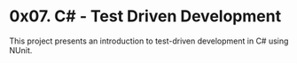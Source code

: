 # 0x07. C# - Test Driven Development
This project presents an introduction to test-driven development in C# using NUnit.